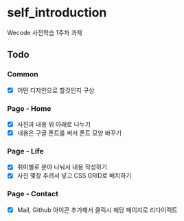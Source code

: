 # self_introduction

Wecode 사전학습 1주차 과제

## Todo

### Common

- [x] 어떤 디자인으로 할것인지 구상

### Page - Home

- [x] 사진과 내용 위 아래로 나누기
- [x] 내용은 구글 폰트를 써서 폰트 모양 바꾸기

### Page - Life

- [x] 취미별로 분야 나눠서 내용 작성하기
- [x] 사진 몇장 추려서 넣고 CSS GRID로 배치하기

### Page - Contact

- [x] Mail, Github 아이콘 추가해서 클릭시 해당 페이지로 리다이렉트
